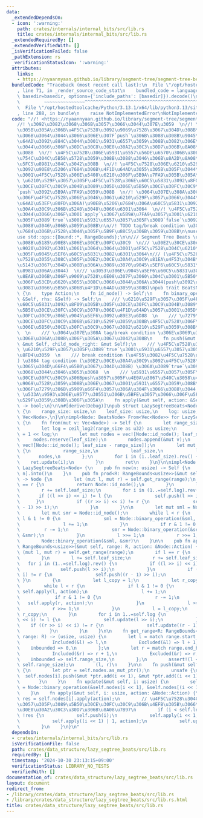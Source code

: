 ```yaml
---
data:
  _extendedDependsOn:
  - icon: ':warning:'
    path: crates/internals/internal_bits/src/lib.rs
    title: crates/internals/internal_bits/src/lib.rs
  _extendedRequiredBy: []
  _extendedVerifiedWith: []
  _isVerificationFailed: false
  _pathExtension: rs
  _verificationStatusIcon: ':warning:'
  attributes:
    links:
    - https://nyaannyaan.github.io/library/segment-tree/segment-tree-beats-abstract.hpp
  bundledCode: "Traceback (most recent call last):\n  File \"/opt/hostedtoolcache/Python/3.13.1/x64/lib/python3.13/site-packages/onlinejudge_verify/documentation/build.py\"\
    , line 71, in _render_source_code_stat\n    bundled_code = language.bundle(stat.path,\
    \ basedir=basedir, options={'include_paths': [basedir]}).decode()\n          \
    \         ~~~~~~~~~~~~~~~^^^^^^^^^^^^^^^^^^^^^^^^^^^^^^^^^^^^^^^^^^^^^^^^^^^^^^^^^^^^^^^^^^\n\
    \  File \"/opt/hostedtoolcache/Python/3.13.1/x64/lib/python3.13/site-packages/onlinejudge_verify/languages/rust.py\"\
    , line 288, in bundle\n    raise NotImplementedError\nNotImplementedError\n"
  code: "//! <https://nyaannyaan.github.io/library/segment-tree/segment-tree-beats-abstract.hpp>\n\
    //! \u3092\u3082\u3068\u306B\u3057\u3066\u3044\u307E\u3059  \n//! \u5931\u6557\
    \u305B\u305A\u306B\u4F5C\u7528\u3092\u9069\u7528\u3067\u304D\u308B\u3082\u306E\
    \u306B\u3064\u3044\u3066\u306E\u307F`push`\u306B\u3088\u308B\u9045\u5EF6\u4F1D\
    \u64AD\u3092\u884C\u3044\u3001\u5931\u6557\u3059\u308B\u3082\u306E\u306B\u3064\
    \u3044\u3066\u306F\u30DC\u30C8\u30E0\u30A2\u30C3\u30D7\u306B\u8A08\u7B97\u3059\
    \u308B  \n//! \u4F5C\u7528\u306E\u5931\u6557\u56DE\u6570\u306B\u3088\u3044\u4E0A\
    \u754C\u304C\u5B58\u5728\u3059\u308B\u3088\u3046\u306B\u8A2D\u8A08\u3059\u308B\
    \u5FC5\u8981\u304C\u3042\u308B  \n//! \u4F5C\u7528\u306E\u6210\u529F\u90E8\u5206\
    \u3092\u90E8\u5206\u7684\u306B\u4F1D\u64AD\u3055\u305B\u305F\u3044\u306E\u3067\
    \u3001\u4F5C\u7528\u306E\u5408\u6210\u306F\u5B9A\u7FA9\u305B\u305A\u3001\n//!\
    \ \u6210\u529F\u3057\u305F\u4F5C\u7528\u306E\u60C5\u5831\u3092\u8F09\u305B\u305F\
    \u30CE\u30FC\u30C9\u304B\u3089\u305D\u306E\u5B50\u30CE\u30FC\u30C9\u3078\u306E\
    `push`\u3092\u5B9A\u7FA9\u3059\u308B  \n//! \u3064\u307E\u308A\u30CE\u30FC\u30C9\
    \u306F\u4F5C\u7528\u306E\u3046\u3061\u6210\u529F\u3057\u3066\u3044\u308B(=\u4F1D\
    \u64AD\u53EF\u80FD\u306A)\u90E8\u5206\u7684\u306A\u60C5\u5831\u3092\u30E2\u30CE\
    \u30A4\u30C9\u306B\u52A0\u3048\u3066\u6301\u3064  \n//! \u4F5C\u7528\u306B\u3064\
    \u3044\u3066\u306F\u3001`apply`\u3067\u5B9A\u7FA9\u3057\u3001\u6210\u529F\u3057\
    \u305F\u3089`true`\u3001\u5931\u6557\u3057\u305F\u3089`false`\u3092\u8FD4\u3059\
    \u3088\u3046\u306B\u3059\u308B\n\n//! TODO tag/break condition \u3092\u660E\u793A\
    \u7684\u306B\u7528\u3044\u305F\u5B9F\u88C5\u306B\u3059\u308B\n\nuse internal_bits::ceil_log2;\n\
    use std::ops::{Bound::*, RangeBounds};\n\n/// Segment Tree Beats \u306B\u304A\u3051\
    \u308B\u5185\u90E8\u306E\u30CE\u30FC\u30C9  \n/// \u30E2\u30CE\u30A4\u30C9\u69CB\
    \u9020\u3092\u6301\u3061\u3064\u3064\u3001\u4F5C\u7528\u304C\u6210\u529F\u3057\
    \u305F\u9045\u5EF6\u60C5\u5831\u3082\u6301\u3064\n/// (\u4F5C\u7528\u304C\u9069\
    \u7528\u3055\u308C\u305F\u30E2\u30CE\u30A4\u30C9\u81EA\u4F53\u304B\u3089\u5FA9\
    \u5143\u3067\u304D\u308B\u306A\u3089\u3070\u9045\u5EF6\u60C5\u5831\u306F\u5FC5\
    \u8981\u306A\u3044)  \n/// \u3053\u306E\u9045\u5EF6\u60C5\u5831\u306F\u3001\u81EA\
    \u8EAB\u306B\u306F\u9069\u7528\u6E08\u307F\u3060\u304C\u3001\u5B50\u5B6B\u306B\
    \u306F\u53CD\u6620\u3055\u308C\u3066\u3044\u306A\u3044(push\u3092\u3057\u3066\u521D\
    \u3081\u3066\u5B50\u306B\u4F1D\u64AD\u3059\u308B)\npub trait BeatsNode: Clone\
    \ {\n    type Action;\n    fn id_node() -> Self;\n    fn binary_operation(lhs:\
    \ &Self, rhs: &Self) -> Self;\n    /// \u6210\u529F\u3057\u305F\u4F5C\u7528\u306E\
    \u60C5\u5831\u3092\u8F09\u305B\u305F\u30CE\u30FC\u30C9\u304B\u3089\u305D\u306E\
    \u5B50\u30CE\u30FC\u30C9\u3078\u306E\u4F1D\u64AD\u3057\u3001\u305D\u306E\u30CE\
    \u30FC\u30C9\u306E\u9045\u5EF6\u3092\u89E3\u6D88  \n    /// \u7279\u5B9A\u306E\
    \u30CE\u30FC\u30C9\u306B\u6210\u529F\u3059\u308B\u4F5C\u7528\u306F\u3001\u305D\
    \u306E\u5B50\u30CE\u30FC\u30C9\u3067\u3082\u6210\u529F\u3059\u308B\u306F\u305A\
    \  \n    /// \u3064\u307E\u308A tag/break condition \u306E\u3069\u3061\u3089\u304B\
    \u306B\u306A\u308B\u306F\u305A\u3067\u3042\u308B\n    fn push(&mut self, child_node_left:\
    \ &mut Self, child_node_right: &mut Self);\n    /// \u4F5C\u7528\u306E\u9069\u7528\
    \ \u6210\u529F\u3057\u305F\u3089`true`\u3001\u5931\u6557\u3057\u305F\u3089`false`\u3092\
    \u8FD4\u3059  \n    /// break condition (\u4F55\u3082\u4F5C\u7528\u3057\u306A\u3044\
    ) \u3084 tag condition (\u30E2\u30CE\u30A4\u30C9\u3092\u4F5C\u7528\u306B\u57FA\
    \u3065\u304D\u66F4\u65B0\u3067\u304D\u308B) \u306A\u3089`true`\u3092\u8FD4\u3059\
    \u3068\u3044\u3046\u3053\u3068  \n    /// \u5931\u6557\u3057\u305F\u3089\u5B50\
    \u30CE\u30FC\u30C9\u306Bpush\u3057\u305F\u4E0A\u3067\u540C\u3058\u4F5C\u7528\u3092\
    \u9069\u7528\u3059\u308B\u306E\u3067\u3001\u5931\u6557\u3059\u308B\u5834\u5408\
    \u306F\u7279\u306B\u5909\u66F4\u3057\u306A\u304F\u3066\u3088\u3044  \n    ///\
    \ \u533A\u9593\u306E\u9577\u30551\u306B\u5BFE\u3057\u3066\u306F\u5FC5\u305A\u6210\
    \u529F\u3059\u308B\u306F\u305A\n    fn apply(&mut self, action: &Self::Action)\
    \ -> bool;\n}\n\n#[derive(Debug)]\npub struct LazySegtreeBeats<Node: BeatsNode>\
    \ {\n    range_size: usize,\n    leaf_size: usize,\n    log: usize,\n    nodes:\
    \ Vec<Node>,\n}\n\nimpl<Node: BeatsNode> From<Vec<Node>> for LazySegtreeBeats<Node>\
    \ {\n    fn from(mut v: Vec<Node>) -> Self {\n        let range_size = v.len();\n\
    \        let log = ceil_log2(range_size as u32) as usize;\n        let leaf_size\
    \ = 1 << log;\n        let mut nodes = vec![Node::id_node(); leaf_size];\n   \
    \     nodes.reserve(leaf_size);\n        nodes.append(&mut v);\n        nodes.append(&mut\
    \ vec![Node::id_node(); leaf_size - range_size]);\n        let mut ret = Self\
    \ {\n            range_size,\n            leaf_size,\n            log,\n     \
    \       nodes,\n        };\n        for i in (1..leaf_size).rev() {\n        \
    \    ret.update(i);\n        }\n        ret\n    }\n}\n\nimpl<Node: BeatsNode>\
    \ LazySegtreeBeats<Node> {\n    pub fn new(n: usize) -> Self {\n        vec![Node::id_node();\
    \ n].into()\n    }\n    pub fn prod<R: RangeBounds<usize>>(&mut self, range: R)\
    \ -> Node {\n        let (mut l, mut r) = self.get_range(range);\n        if l\
    \ == r {\n            return Node::id_node();\n        }\n        l += self.leaf_size;\n\
    \        r += self.leaf_size;\n        for i in (1..=self.log).rev() {\n     \
    \       if ((l >> i) << i) != l {\n                self.push(l >> i);\n      \
    \      }\n            if ((r >> i) << i) != r {\n                self.push((r\
    \ - 1) >> i);\n            }\n        }\n\n        let mut sml = Node::id_node();\n\
    \        let mut smr = Node::id_node();\n        while l < r {\n            if\
    \ l & 1 != 0 {\n                sml = Node::binary_operation(&sml, &self.nodes[l]);\n\
    \                l += 1;\n            }\n            if r & 1 != 0 {\n       \
    \         r -= 1;\n                smr = Node::binary_operation(&self.nodes[r],\
    \ &smr);\n            }\n            l >>= 1;\n            r >>= 1;\n        }\n\
    \        Node::binary_operation(&sml, &smr)\n    }\n\n    pub fn apply_range<R:\
    \ RangeBounds<usize>>(&mut self, range: R, action: &Node::Action) {\n        let\
    \ (mut l, mut r) = self.get_range(range);\n        if l == r {\n            return;\n\
    \        }\n        l += self.leaf_size;\n        r += self.leaf_size;\n     \
    \   for i in (1..=self.log).rev() {\n            if ((l >> i) << i) != l {\n \
    \               self.push(l >> i);\n            }\n            if ((r >> i) <<\
    \ i) != r {\n                self.push((r - 1) >> i);\n            }\n       \
    \ }\n        {\n            let l_copy = l;\n            let r_copy = r;\n   \
    \         while l < r {\n                if l & 1 != 0 {\n                   \
    \ self.apply(l, action);\n                    l += 1;\n                }\n   \
    \             if r & 1 != 0 {\n                    r -= 1;\n                 \
    \   self.apply(r, action);\n                }\n                l >>= 1;\n    \
    \            r >>= 1;\n            }\n            l = l_copy;\n            r =\
    \ r_copy;\n        }\n        for i in 1..=self.log {\n            if ((l >> i)\
    \ << i) != l {\n                self.update(l >> i);\n            }\n        \
    \    if ((r >> i) << i) != r {\n                self.update((r - 1) >> i);\n \
    \           }\n        }\n    }\n\n    fn get_range<R: RangeBounds<usize>>(&self,\
    \ range: R) -> (usize, usize) {\n        let l = match range.start_bound() {\n\
    \            Included(&l) => l,\n            Excluded(&l) => l + 1,\n        \
    \    Unbounded => 0,\n        };\n        let r = match range.end_bound() {\n\
    \            Included(&r) => r + 1,\n            Excluded(&r) => r,\n        \
    \    Unbounded => self.range_size,\n        };\n        assert!(l <= r && r <=\
    \ self.range_size);\n        (l, r)\n    }\n\n    fn push(&mut self, i: usize)\
    \ {\n        let ptr = self.nodes.as_mut_ptr();\n        unsafe {\n          \
    \  self.nodes[i].push(&mut *ptr.add(i << 1), &mut *ptr.add((i << 1) | 1));\n \
    \       }\n    }\n    fn update(&mut self, i: usize) {\n        self.nodes[i]\
    \ = Node::binary_operation(&self.nodes[i << 1], &self.nodes[(i << 1) | 1]);\n\
    \    }\n    fn apply(&mut self, i: usize, action: &Node::Action) {\n        let\
    \ res = self.nodes[i].apply(action);\n        // \u4F5C\u7528\u304C\u5931\u6557\
    \u3057\u305F\u3089\u5B50\u30CE\u30FC\u30C9\u306B\u4EFB\u305B\u3066\u30DC\u30C8\
    \u30E0\u30A2\u30C3\u30D7\u306B\u8A08\u7B97\n        if (i < self.leaf_size) &&\
    \ !res {\n            self.push(i);\n            self.apply(i << 1, action);\n\
    \            self.apply((i << 1) | 1, action);\n            self.update(i);\n\
    \        }\n    }\n}\n"
  dependsOn:
  - crates/internals/internal_bits/src/lib.rs
  isVerificationFile: false
  path: crates/data_structure/lazy_segtree_beats/src/lib.rs
  requiredBy: []
  timestamp: '2024-10-30 23:13:15+09:00'
  verificationStatus: LIBRARY_NO_TESTS
  verifiedWith: []
documentation_of: crates/data_structure/lazy_segtree_beats/src/lib.rs
layout: document
redirect_from:
- /library/crates/data_structure/lazy_segtree_beats/src/lib.rs
- /library/crates/data_structure/lazy_segtree_beats/src/lib.rs.html
title: crates/data_structure/lazy_segtree_beats/src/lib.rs
---
```

